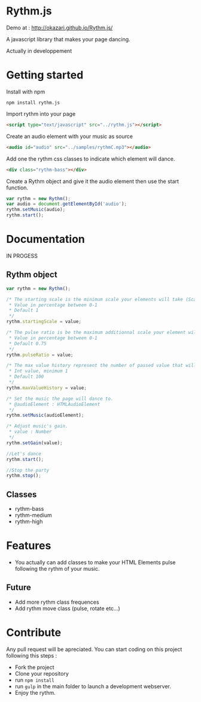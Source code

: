 Rythm.js
========

Demo at : http://okazari.github.io/Rythm.js/

A javascript library that makes your page dancing.

Actually in developpement

Getting started
===============

Install with npm

```
npm install rythm.js
```

Import rythm into your page

```html
<script type="text/javascript" src="../rythm.js"></script>
```

Create an audio element with your music as source

```html
<audio id="audio" src="../samples/rythmC.mp3"></audio>
```

Add one the rythm css classes to indicate which element will dance.

```html
<div class="rythm-bass"></div>
```

Create a Rythm object and give it the audio element then use the start function.
```javascript
var rythm = new Rythm();
var audio = document.getElementById('audio');
rythm.setMusic(audio);
rythm.start();
```

Documentation
=============

IN PROGESS

Rythm object
------------

```javascript
var rythm = new Rythm();

/* The starting scale is the minimum scale your elements will take (Scale ratio is startingScale + (pulseRatio * currentPulse));
 * Value in percentage between 0-1
 * Default 1
 */
rythm.startingScale = value;

/* The pulse ratio is be the maximum additionnal scale your element will take (Scale ratio is startingScale + (pulseRatio * currentPulse))
 * Value in percentage between 0-1
 * Default 0.75
 */
rythm.pulseRatio = value;

/* The max value history represent the number of passed value that will be stored to evaluate the current pulse.
 * Int value, minimum 1
 * Default 100
 */
rythm.maxValueHistory = value;

/* Set the music the page will dance to.
 * @audioElement : HTMLAudioElement
 */
rythm.setMusic(audioElement);

/* Adjust music's gain.
 * value : Number
 */
rythm.setGain(value);

//Let's dance
rythm.start();

//Stop the party
rythm.stop();
```

Classes
-------

+ rythm-bass
+ rythm-medium
+ rythm-high

Features
========

 + You actually can add classes to make your HTML Elements pulse following the rythm of your music.

Future
------
 + Add more rythm class frequences
 + Add rythm move class (pulse, rotate etc...)

Contribute
==========

Any pull request will be apreciated. You can start coding on this project following this steps :
 + Fork the project
 + Clone your repository
 + run ```npm install```
 + run ```gulp``` in the main folder to launch a development webserver.
 + Enjoy the rythm.
